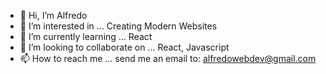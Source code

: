 - 👋 Hi, I’m Alfredo
- 👀 I’m interested in ... Creating Modern Websites
- 🌱 I’m currently learning ... React
- 💞️ I’m looking to collaborate on ... React, Javascript
- 📫 How to reach me ... send me an email to: alfredowebdev@gmail.com
